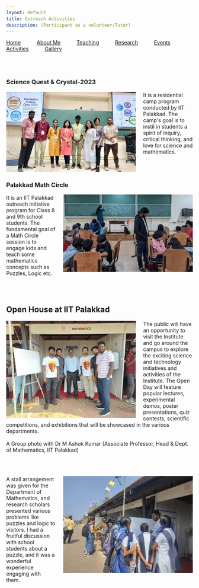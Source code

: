```yaml
---
layout: default
title: Outreach Activities
description: (Participant as a volunteer/Tutor)
---
```


<p allign="right"> <a href="index">Home</a> &nbsp; &nbsp; &nbsp; &nbsp; &nbsp; <a href="about">About Me</a>  &nbsp; &nbsp; &nbsp; &nbsp; &nbsp;   <a href="teaching">Teaching</a> &nbsp; &nbsp; &nbsp; &nbsp; &nbsp; <a href="research">Research</a> &nbsp; &nbsp; &nbsp; &nbsp; &nbsp; <a href="event">Events</a> &nbsp; &nbsp; &nbsp; &nbsp; &nbsp; <a href="activities">Activities</a> &nbsp; &nbsp; &nbsp; &nbsp; &nbsp; <a href="gallery">Gallery</a>   </p>
<br/><br/> 

### Science Quest & Crystal-2023 
<p>
<img align="left" width="350" src="images/science.jpg" alt="sciencequest" style="margin-right: 20px;"/> 
It is a residential camp program conducted by IIT Palakkad. The camp's goal is to instil in students a spirit of inquiry, critical thinking, and love for science and mathematics. 
</p>
<br/><br/> 



### Palakkad Math Circle 
<p>
<img align="right" width="350" style="margin-left: 20px;" src="images/mathcircle.jpg" alt="mathcircle"/> 
It is an IIT Palakkad outreach initiative program for Class 8 and 9th school students. The fundamental goal of a Math Circle session is to engage kids and teach some mathematics concepts such as Puzzles, Logic etc.
</p>
<br/><br/> 




## Open House at IIT Palakkad
<p>
<img align="left" width="350" src="images/openhouse.jpg" alt="openhouse" style="margin-right: 20px;"/> 
The public will have an opportunity to visit the Institute and go around the campus to explore the exciting science and technology initiatives and activities of the Institute. The Open Day will feature popular lectures, experimental demos, poster presentations, quiz contests, scientific competitions, and exhibitions that will be showcased in the various departments. 
  <br/><br/>
  A Group photo with Dr M Ashok Kumar (Associate Professor, Head & Dept. of Mathematics, IIT Palakkad)
</p>

<br/><br/>
<p>
<img align="right" width="350" style="margin-left: 20px;" src="images/openhouse1.jpg" alt="openhouse1"/> 
A stall arrangement was given for the Department of Mathematics, and research scholars presented various problems like puzzles and logic to visitors. I had a fruitful discussion with school students about a puzzle, and it was a wonderful experience engaging with them.
</p>
<br/>












